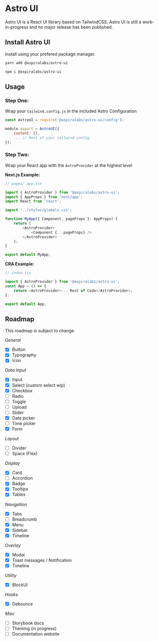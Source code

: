 # Astro UI

Astro UI is a React UI library based on TailwindCSS.
Astro UI is still a work-in-progress and no major release has been published.

## Install Astro UI

Install using your prefered package manager.

```bash
yarn add @aspiralabs/astro-ui
```

```bash
npm i @aspiralabs/astro-ui
```

## Usage

### Step One:

Wrap your `tailwind.config.js` in the included Astro Configuration

```javascript
const AstroUI = require('@aspiralabs/astro-ui/config');

module.export = AstroUI({
    content: [],
    ... // Rest of your tailwind config
});
```

### Step Two:

Wrap your React app with the `AstroProvider` at the highest level

**Next.js Example:**

```javascript
// pages/_app.tsx

import { AstroProvider } from '@aspiralabs/astro-ui';
import { AppProps } from 'next/app';
import React from 'react';

import '../styles/globals.css';

function MyApp({ Component, pageProps }: AppProps) {
    return (
        <AstroProvider>
            <Component {...pageProps} />
        </AstroProvider>
    );
}

export default MyApp;
```

**CRA Example:**

```javascript
// index.tsx

import { AstroProvider } from '@aspiralabs/astro-ui';
const App = () => {
    return <AstroProvider>... Rest of Code</AstroProvider>;
};

export default App;
```

## Roadmap

This roadmap is subject to change.

_General_

-   [x] Button
-   [x] Typography
-   [x] Icon

_Data Input_

-   [x] Input
-   [x] Select (custom select wip)
-   [x] Checkbox
-   [ ] Radio
-   [ ] Toggle
-   [ ] Upload
-   [ ] Slider
-   [x] Date picker
-   [ ] Time picker
-   [x] Form

_Layout_

-   [ ] Divider
-   [ ] Space (Flex)

_Display_

-   [x] Card
-   [ ] Accordion
-   [x] Badge
-   [x] Tooltips
-   [x] Tables

_Navigation_

-   [x] Tabs
-   [ ] Breadcrumb
-   [x] Menu
-   [x] Sidebar
-   [x] Timeline

_Overlay_

-   [x] Modal
-   [x] Toast messages / Notification
-   [x] Timeline

_Utility_

-   [x] BlockUI

_Hooks_

-   [x] Debounce

_Misc_

-   [ ] Storybook docs
-   [ ] Theming (in progress)
-   [ ] Documentation website
